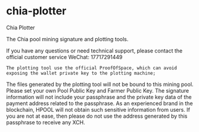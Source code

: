 # chia-plotter
Chia Plotter


The Chia pool mining signature and plotting tools.

If you have any questions or need technical support, please contact the official customer service WeChat: 17717291449

    The plotting tool use the official ProofOfSpace, which can avoid exposing the wallet private key to the plotting machine;
   


 The files generated by the plotting tool will not be bound to this mining pool. Please set your own Pool Public Key and Farmer Public Key.
The signature information will not include your passphrase and the private key data of the payment address related to the passphrase.
As an experienced brand in the blockchain, HPOOL will not obtain such sensitive information from users.
If you are not at ease, then please do not use the address generated by this passphrase to receive any XCH.
